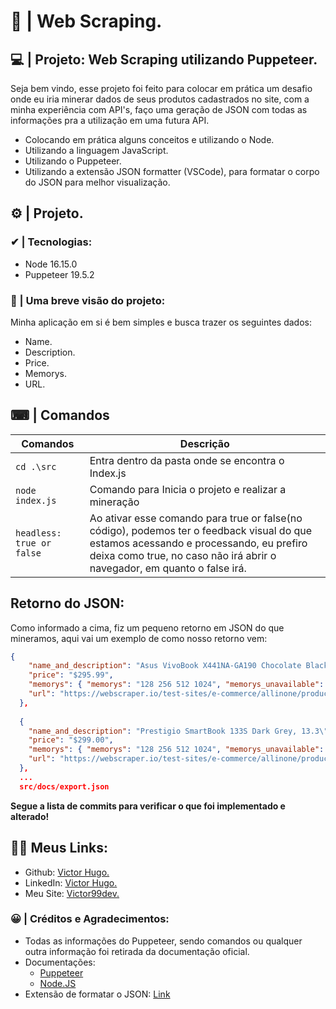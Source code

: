 # 🔎 | Web Scraping.

## 💻 | Projeto: Web Scraping utilizando Puppeteer.

Seja bem vindo, esse projeto foi feito para colocar em prática um desafio onde eu iria minerar dados de seus produtos cadastrados no site, com a minha experiência com API's, faço uma geração de JSON com todas as informações pra a utilização em uma futura API.

- Colocando em prática alguns conceitos e utilizando o Node.
- Utilizando a linguagem JavaScript.
- Utilizando o Puppeteer.
- Utilizando a extensão JSON formatter (VSCode), para formatar o corpo do JSON para melhor visualização.

## ⚙ | Projeto.

### ✔ | Tecnologias:
- Node 16.15.0
- Puppeteer 19.5.2

### 📁 | Uma breve visão do projeto:
Minha aplicação em si é bem simples e busca trazer os seguintes dados:
- Name.
- Description.
- Price.
- Memorys.
- URL.

## ⌨ | Comandos

| **Comandos**                                   |                                               **Descrição**|
|------------------------------------------------|------------------------------------------------------------|
|                                      `cd .\src`|           Entra dentro da pasta onde se encontra o Index.js|
|                                 `node index.js`|        Comando para Inicia o projeto e realizar a mineração|
|                       `headless: true or false`| Ao ativar esse comando para true or false(no código), podemos ter o feedback visual do que estamos acessando e processando, eu prefiro deixa como true, no caso não irá abrir o navegador, em quanto o false irá.|

## Retorno do JSON:

Como informado a cima, fiz um pequeno retorno em JSON do que mineramos, aqui vai um exemplo de como nosso retorno vem:
```json
{
    "name_and_description": "Asus VivoBook X441NA-GA190 Chocolate Black, 14\", Celeron N3450, 4GB, 128GB SSD, Endless OS, ENG kbd",
    "price": "$295.99",
    "memorys": { "memorys": "128 256 512 1024", "memorys_unavailable": "1024" },
    "url": "https://webscraper.io/test-sites/e-commerce/allinone/product/545"
  },
  
  {
    "name_and_description": "Prestigio SmartBook 133S Dark Grey, 13.3\" FHD IPS, Celeron N3350 1.1GHz, 4GB, 32GB, Windows 10 Pro + Office 365 1 gadam",
    "price": "$299.00",
    "memorys": { "memorys": "128 256 512 1024", "memorys_unavailable": "1024" },
    "url": "https://webscraper.io/test-sites/e-commerce/allinone/product/546"
  },
  ...
  src/docs/export.json
```

<b>Segue a lista de commits para verificar o que foi implementado e alterado!</b>

## 👩‍💻 Meus Links:

- Github: [Victor Hugo.](https://github.com/torugo99)
- LinkedIn: [Victor Hugo.](https://www.linkedin.com/in/victor-hugo99/)
- Meu Site: [Victor99dev.](http://victor99dev.site/)

### 😀 | Créditos e Agradecimentos:
- Todas as informações do Puppeteer, sendo comandos ou qualquer outra informação foi retirada da documentação oficial.
- Documentações: 
    - [Puppeteer](https://pptr.dev/)
    - [Node.JS](https://nodejs.org/en/docs/)
- Extensão de formatar o JSON: [Link](https://marketplace.visualstudio.com/items?itemName=ClemensPeters.format-json)
